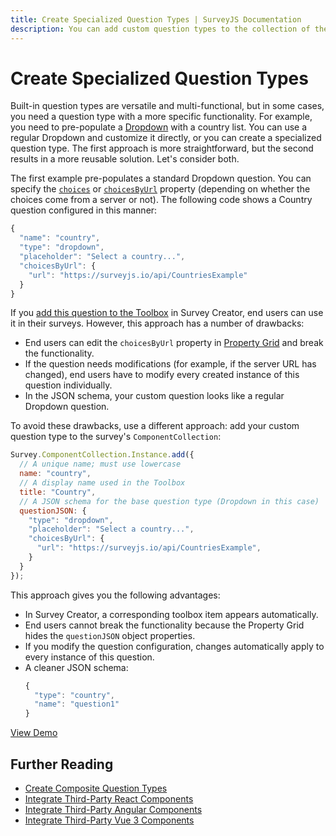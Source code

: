 ```yaml
---
title: Create Specialized Question Types | SurveyJS Documentation
description: You can add custom question types to the collection of the built-in components for easier and more secure use of survey elements.
---
```


# Create Specialized Question Types

Built-in question types are versatile and multi-functional, but in some cases, you need a question type with a more specific functionality. For example, you need to pre-populate a [Dropdown](/Documentation/Library?id=questiondropdownmodel) with a country list. You can use a regular Dropdown and customize it directly, or you can create a specialized question type. The first approach is more straightforward, but the second results in a more reusable solution. Let's consider both. 

The first example pre-populates a standard Dropdown question. You can specify the [`choices`](/Documentation/Library?id=questiondropdownmodel#choices) or [`choicesByUrl`](/Documentation/Library?id=questiondropdownmodel#choicesByUrl) property (depending on whether the choices come from a server or not). The following code shows a Country question configured in this manner:

```js
{
  "name": "country",
  "type": "dropdown",
  "placeholder": "Select a country...",
  "choicesByUrl": {
    "url": "https://surveyjs.io/api/CountriesExample"
  }
}
```

If you [add this question to the Toolbox](/Documentation/Survey-Creator?id=toolbox#add-a-custom-toolbox-item) in Survey Creator, end users can use it in their surveys. However, this approach has a number of drawbacks:

- End users can edit the `choicesByUrl` property in [Property Grid](https://surveyjs.io/survey-creator/documentation/property-grid) and break the functionality.
- If the question needs modifications (for example, if the server URL has changed), end users have to modify every created instance of this question individually.
- In the JSON schema, your custom question looks like a regular Dropdown question.

To avoid these drawbacks, use a different approach: add your custom question type to the survey's `ComponentCollection`:

```js
Survey.ComponentCollection.Instance.add({
  // A unique name; must use lowercase
  name: "country", 
  // A display name used in the Toolbox
  title: "Country", 
  // A JSON schema for the base question type (Dropdown in this case)
  questionJSON: {
    "type": "dropdown",
    "placeholder": "Select a country...",
    "choicesByUrl": {
      "url": "https://surveyjs.io/api/CountriesExample",
    }
  }
});
```

This approach gives you the following advantages:

- In Survey Creator, a corresponding toolbox item appears automatically.
- End users cannot break the functionality because the Property Grid hides the `questionJSON` object properties.
- If you modify the question configuration, changes automatically apply to every instance of this question.
- A cleaner JSON schema:
  ```js
  {
    "type": "country",
    "name": "question1"
  }
  ```

[View Demo](/Examples/Survey-Creator?id=component-country (linkStyle))

## Further Reading

- [Create Composite Question Types](/form-library/documentation/customize-question-types/create-composite-question-types)
- [Integrate Third-Party React Components](/form-library/documentation/customize-question-types/third-party-component-integration-react)
- [Integrate Third-Party Angular Components](/form-library/documentation/customize-question-types/third-party-component-integration-angular)
- [Integrate Third-Party Vue 3 Components](/form-library/documentation/customize-question-types/third-party-component-integration-vue)